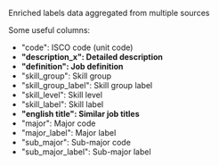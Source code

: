 Enriched labels data aggregated from multiple sources

Some useful columns:

- "code": ISCO code (unit code)
- **"description_x": Detailed description**
- **"definition": Job definition**
- "skill_group": Skill group
- "skill_group_label": Skill group label
- "skill_level": Skill level
- "skill_label": Skill label
- **"english title": Similar job titles**
- "major": Major code
- "major_label": Major label
- "sub_major": Sub-major code
- "sub_major_label": Sub-major label

